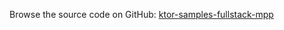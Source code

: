 [//]: # (title: FullStack MPP)
[//]: # (category: samples)
[//]: # (permalink: /samples/fullstack-mpp.html)
[//]: # (caption: Example of a FullStack Multiplatform Application)

Browse the source code on GitHub: [ktor-samples-fullstack-mpp](https://github.com/ktorio/ktor-samples/tree/1.3.0/mpp/fullstack-mpp)
